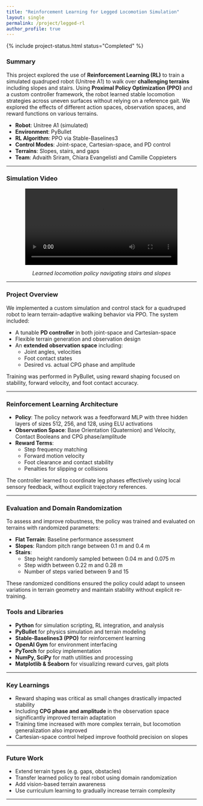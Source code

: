 ```yaml
---
title: "Reinforcement Learning for Legged Locomotion Simulation"
layout: single
permalink: /project/legged-rl
author_profile: true
---
```


{% include project-status.html status="Completed" %}

### Summary

This project explored the use of **Reinforcement Learning (RL)** to train a simulated quadruped robot (Unitree A1) to walk over **challenging terrains** including slopes and stairs. Using **Proximal Policy Optimization (PPO)** and a custom controller framework, the robot learned stable locomotion strategies across uneven surfaces without relying on a reference gait. We explored the effects of different action spaces, observation spaces, and reward functions on various terrains.

- **Robot**: Unitree A1 (simulated)
- **Environment**: PyBullet
- **RL Algorithm**: PPO via Stable-Baselines3
- **Control Modes**: Joint-space, Cartesian-space, and PD control
- **Terrains**: Slopes, stairs, and gaps
- **Team**: Advaith Sriram, Chiara Evangelisti and Camille Coppieters

---

### Simulation Video

<div style="text-align: center;">
  <video controls width="80%">
    <source src="/assets/videos/lr_stair_slope_environment.mp4" type="video/mp4">
    Your browser does not support the video tag.
  </video>
  <p><em>Learned locomotion policy navigating stairs and slopes</em></p>
</div>

---

### Project Overview

We implemented a custom simulation and control stack for a quadruped robot to learn terrain-adaptive walking behavior via PPO. The system included:
- A tunable **PD controller** in both joint-space and Cartesian-space
- Flexible terrain generation and observation design
- An **extended observation space** including:
  - Joint angles, velocities
  - Foot contact states
  - Desired vs. actual CPG phase and amplitude

Training was performed in PyBullet, using reward shaping focused on stability, forward velocity, and foot contact accuracy.

---

### Reinforcement Learning Architecture

- **Policy**: The policy network was a feedforward MLP with three hidden layers of sizes 512, 256, and 128, using ELU activations
- **Observation Space**: Base Orientation (Quaternion) and Velocity, Contact Booleans and CPG phase/amplitude
- **Reward Terms**:
  - Step frequency matching
  - Forward motion velocity
  - Foot clearance and contact stability
  - Penalties for slipping or collisions

The controller learned to coordinate leg phases effectively using local sensory feedback, without explicit trajectory references.

---

### Evaluation and Domain Randomization

To assess and improve robustness, the policy was trained and evaluated on terrains with randomized parameters:
- **Flat Terrain**: Baseline performance assessment
- **Slopes**: Random pitch range between 0.1 m and 0.4 m
- **Stairs**:
    - Step height randomly sampled between 0.04 m and 0.075 m
    - Step width between 0.22 m and 0.28 m
    - Number of steps varied between 9 and 15

These randomized conditions ensured the policy could adapt to unseen variations in terrain geometry and maintain stability without explicit re-training.


### Tools and Libraries

- **Python** for simulation scripting, RL integration, and analysis  
- **PyBullet** for physics simulation and terrain modeling  
- **Stable-Baselines3 (PPO)** for reinforcement learning  
- **OpenAI Gym** for environment interfacing  
- **PyTorch** for policy implementation  
- **NumPy, SciPy** for math utilities and processing  
- **Matplotlib & Seaborn** for visualizing reward curves, gait plots  

---

### Key Learnings

- Reward shaping was critical as small changes drastically impacted stability
- Including **CPG phase and amplitude** in the observation space significantly improved terrain adaptation
- Training time increased with more complex terrain, but locomotion generalization also improved
- Cartesian-space control helped improve foothold precision on slopes

---

### Future Work

- Extend terrain types (e.g. gaps, obstacles)
- Transfer learned policy to real robot using domain randomization
- Add vision-based terrain awareness
- Use curriculum learning to gradually increase terrain complexity

---

<!-- ### 📄 Full Report

You can [read the full project report here](/assets/docs/legged_rl_report.pdf)
 -->
